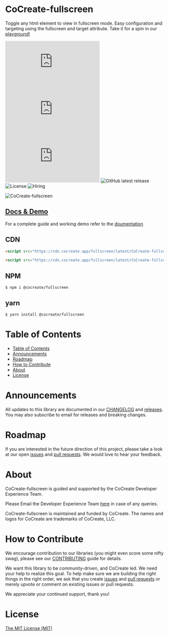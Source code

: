 # CoCreate-fullscreen

Toggle any html element to view in fullscreen mode. Easy configuration and targeting using the fullscreen and target attribute. Take it for a spin in our [playground!](https://cocreate.app/docs/fullscreen)

![minified](https://img.badgesize.io/https://cdn.cocreate.app/fullscreen/latest/CoCreate-fullscreen.min.js?style=flat-square&label=minified&color=orange)
![gzip](https://img.badgesize.io/https://cdn.cocreate.app/fullscreen/latest/CoCreate-fullscreen.min.js?compression=gzip&style=flat-square&label=gzip&color=yellow)
![brotli](https://img.badgesize.io/https://cdn.cocreate.app/fullscreen/latest/CoCreate-fullscreen.min.js?compression=brotli&style=flat-square&label=brotli)
![GitHub latest release](https://img.shields.io/github/v/release/CoCreate-app/CoCreate-fullscreen?style=flat-square)
![License](https://img.shields.io/github/license/CoCreate-app/CoCreate-fullscreen?style=flat-square)
![Hiring](https://img.shields.io/static/v1?style=flat-square&label=&message=Hiring&color=blueviolet)

![CoCreate-fullscreen](https://cdn.cocreate.app/docs/CoCreate-fullscreen.gif)

## [Docs & Demo](https://cocreate.app/docs/fullscreen)

For a complete guide and working demo refer to the [doumentation](https://cocreate.app/docs/fullscreen)

## CDN

```html
<script src="https://cdn.cocreate.app/fullscreen/latest/CoCreate-fullscreen.min.js"></script>
```

```html
<script src="https://cdn.cocreate.app/fullscreen/latest/CoCreate-fullscreen.min.css"></script>
```

## NPM

```shell
$ npm i @cocreate/fullscreen
```

## yarn

```shell
$ yarn install @cocreate/fullscreen
```

# Table of Contents

- [Table of Contents](#table-of-contents)
- [Announcements](#announcements)
- [Roadmap](#roadmap)
- [How to Contribute](#how-to-contribute)
- [About](#about)
- [License](#license)

<a name="announcements"></a>

# Announcements

All updates to this library are documented in our [CHANGELOG](https://github.com/CoCreate-app/CoCreate-fullscreen/blob/master/CHANGELOG.md) and [releases](https://github.com/CoCreate-app/CoCreate-fullscreen/releases). You may also subscribe to email for releases and breaking changes.

<a name="roadmap"></a>

# Roadmap

If you are interested in the future direction of this project, please take a look at our open [issues](https://github.com/CoCreate-app/CoCreate-fullscreen/issues) and [pull requests](https://github.com/CoCreate-app/CoCreate-fullscreen/pulls). We would love to hear your feedback.

<a name="about"></a>

# About

CoCreate-fullscreen is guided and supported by the CoCreate Developer Experience Team.

Please Email the Developer Experience Team [here](mailto:develop@cocreate.app) in case of any queries.

CoCreate-fullscreen is maintained and funded by CoCreate. The names and logos for CoCreate are trademarks of CoCreate, LLC.

<a name="contribute"></a>

# How to Contribute

We encourage contribution to our libraries (you might even score some nifty swag), please see our [CONTRIBUTING](https://github.com/CoCreate-app/CoCreate-fullscreen/blob/master/CONTRIBUTING.md) guide for details.

We want this library to be community-driven, and CoCreate led. We need your help to realize this goal. To help make sure we are building the right things in the right order, we ask that you create [issues](https://github.com/CoCreate-app/CoCreate-fullscreen/issues) and [pull requests](https://github.com/CoCreate-app/CoCreate-fullscreen/pulls) or merely upvote or comment on existing issues or pull requests.

We appreciate your continued support, thank you!

# License

[The MIT License (MIT)](https://github.com/CoCreate-app/CoCreate-fullscreen/blob/master/LICENSE)
